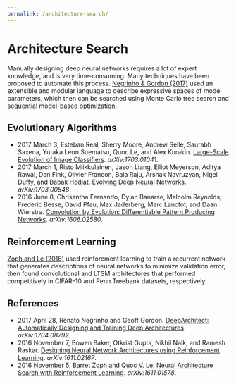 ```yaml
---
permalink: /architecture-search/
---
```

# Architecture Search

Manually designing deep neural networks requires a lot of expert knowledge, and is very time-consuming. Many techniques have been proposed to automate this process. [Negrinho & Gordon (2017)](https://arxiv.org/abs/1704.08792) used an extensible and modular language to describe expressive spaces of model parameters, which then can be searched using Monte Carlo tree search and sequential model-based optimization.

## Evolutionary Algorithms

* 2017 March 3, Esteban Real, Sherry Moore, Andrew Selle, Saurabh Saxena, Yutaka Leon Suematsu, Quoc Le, and Alex Kurakin. [Large-Scale Evolution of Image Classifiers](https://arxiv.org/abs/1703.01041). *arXiv:1703.01041*.
* 2017 March 1, Risto Miikkulainen, Jason Liang, Elliot Meyerson, Aditya Rawal, Dan Fink, Olivier Francon, Bala Raju, Arshak Navruzyan, Nigel Duffy, and Babak Hodjat. [Evolving Deep Neural Networks](https://arxiv.org/abs/1703.00548). *arXiv:1703.00548*.
* 2016 June 8, Chrisantha Fernando, Dylan Banarse, Malcolm Reynolds, Frederic Besse, David Pfau, Max Jaderberg, Marc Lanctot, and Daan Wierstra. [Convolution by Evolution: Differentiable Pattern Producing Networks](https://arxiv.org/abs/1606.02580). *arXiv:1606.02580*.

## Reinforcement Learning

[Zoph and Le (2016)](https://arxiv.org/abs/1611.01578) used reinforcment learning to train a recurrent network that generates descriptions of neural networks to minimize validation error, then found convolutional and LTSM architectures that performed competitively in CIFAR-10 and Penn Treebank datasets, respectively.

## References

* 2017 April 28, Renato Negrinho and Geoff Gordon. [DeepArchitect: Automatically Designing and Training Deep Architectures](https://arxiv.org/abs/1704.08792). *arXiv:1704.08792*.
* 2016 November 7, Bowen Baker, Otkrist Gupta, Nikhil Naik, and Ramesh Raskar. [Designing Neural Network Architectures using Reinforcement Learning](https://arxiv.org/abs/1611.02167). *arXiv:1611.02167*.
* 2016 November 5, Barret Zoph and Quoc V. Le. [Neural Architecture Search with Reinforcement Learning](https://arxiv.org/abs/1611.01578). *arXiv:1611.01578*.
